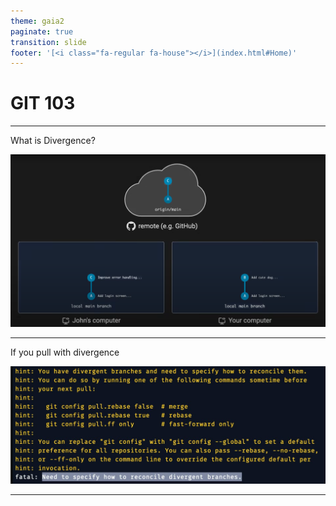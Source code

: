 ```yaml
---
theme: gaia2
paginate: true
transition: slide
footer: '[<i class="fa-regular fa-house"></i>](index.html#Home)'
---
```


# GIT 103

---

What is Divergence?

![h:500](assets/2025-09-29-12-59-51.png)

---

If you pull with divergence

![w:900](assets/git-pull-rebase-error.png)

---
